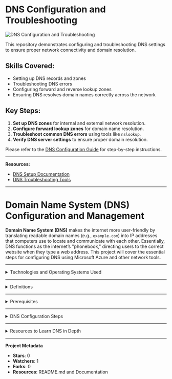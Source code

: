 # DNS Configuration and Troubleshooting

![DNS Configuration and Troubleshooting](https://poshac.me/docs/v4/assets/images/social/Guides/Troubleshooting-DNS-Validation.png)


This repository demonstrates configuring and troubleshooting DNS settings to ensure proper network connectivity and domain resolution.

## Skills Covered:
- Setting up DNS records and zones
- Troubleshooting DNS errors
- Configuring forward and reverse lookup zones
- Ensuring DNS resolves domain names correctly across the network

## Key Steps:
1. **Set up DNS zones** for internal and external network resolution.
2. **Configure forward lookup zones** for domain name resolution.
3. **Troubleshoot common DNS errors** using tools like `nslookup`.
4. **Verify DNS server settings** to ensure proper domain resolution.

Please refer to the [DNS Configuration Guide](docs/DNS-configuration-guide.md) for step-by-step instructions.

---
**Resources:**
- [DNS Setup Documentation](https://docs.microsoft.com/en-us/windows-server/networking/dns/)
- [DNS Troubleshooting Tools](https://docs.microsoft.com/en-us/troubleshoot/windows-server/networking/dns-troubleshooting)



---


# **Domain Name System (DNS) Configuration and Management**

**Domain Name System (DNS)** makes the internet more user-friendly by translating readable domain names (e.g., `example.com`) into IP addresses that computers use to locate and communicate with each other. Essentially, DNS functions as the internet’s "phonebook," directing users to the correct website when they type a web address. This project will cover the essential steps for configuring DNS using Microsoft Azure and other network tools.

---

<details>
<summary>Technologies and Operating Systems Used</summary>

### **Technologies Used**
- **Remote Desktop**
- **Microsoft Azure**

### **Operating Systems Used**
- **Windows 10**
- **Windows Server 2022**

</details>

---

<details>
<summary>Definitions</summary>

- **Ping**: A network tool that tests the reachability of a host on an IP network.
- **Nslookup**: A tool for mapping IP addresses to domain names and troubleshooting DNS configurations.
- **Ipconfig**: Displays and manages network IP configurations, including IP addresses, subnet masks, and DNS servers.

</details>

---

<details>
<summary>Prerequisites</summary>

Before starting, ensure that:
1. **Virtual Machines**: The virtual machines for DNS configuration (e.g., Domain Controller on Windows Server 2022 and client on Windows 10) should be in the same resource group and virtual network.
2. **Static NIC and Matching DNS**: The NIC of the Domain Controller is set to **static**, and the client DNS matches the Domain Controller DNS. Configure these settings in Azure.

</details>

---

<details>
<summary>DNS Configuration Steps</summary>

#### **1. A Record Configuration**

1. **Login to Domain Controller and Client**: Access `DC-1` and `Client-1` as **(username)-admin**.
   
2. **Test DNS Connection on Client-1**:
   - Open PowerShell as admin.
   - Run `nslookup mainframe` to test DNS resolution. **Expected**: It won’t work initially.

3. **Create A Record on Domain Controller**:
   - On `DC-1`, open **DNS Manager**.
   - Navigate to **Forward Lookup Zone > Your Domain**.
   - Right-click, select **New Host (A)**.
   - Enter `mainframe` as the hostname and the IP address of `DC-1`.
   - Check the **first box** below to complete the setup.

4. **Verify DNS Resolution on Client-1**:
   - Back on `Client-1`, run `ping mainframe` in PowerShell to confirm connectivity.

---

#### **2. Local DNS Cache**

1. **Update DNS Record on Domain Controller**:
   - Edit the `mainframe` IP address on `DC-1` to `8.8.8.8`.

2. **Test Cache Resolution on Client-1**:
   - Run `ping mainframe` again; it won’t work as the cached DNS is outdated.

3. **Clear Client-1 DNS Cache**:
   - Use `ipconfig /displaydns` and then `ipconfig /flushdns` to clear the cache.

4. **Re-test DNS Resolution**:
   - Run `ping mainframe` again, and observe the updated IP address.

---

#### **3. CNAME Record Setup**

1. **Create CNAME Record on Domain Controller**:
   - On `DC-1`, go to the **DNS Manager** and select **New Alias (CNAME)**.
   - In the Alias name box, type `search`.
   - Enter `www.google.com` in the FQDN box. (Example purpose only.)

2. **Verify CNAME Resolution on Client-1**:
   - Back on `Client-1`, run `ping search` and `nslookup search` to confirm connectivity to `www.google.com`.

</details>

---

<details>
<summary>Resources to Learn DNS in Depth</summary>

For a deeper understanding of DNS, consider exploring resources such as **[Cloudflare's DNS Learning Center](https://www.cloudflare.com/learning/dns/what-is-dns/)**.

</details>

---

**Project Metadata**
- **Stars**: 0
- **Watchers**: 1
- **Forks**: 0
- **Resources**: README.md and Documentation
